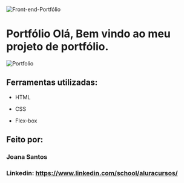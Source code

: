![Front-end-Portfólio](https://github.com/LucasFelician/portfolio/assets/160130090/0737f32b-72ed-4f3a-8cf7-1564f181e33e)

# Portfólio Olá, Bem vindo ao meu projeto de portfólio.

![Portfolio](https://github.com/LucasFelician/portfolio/assets/160130090/8d91a82c-3d61-4559-8914-afc8396291d1)

## Ferramentas utilizadas:

* HTML

* CSS

* Flex-box

## Feito por:

### Joana Santos

### Linkedin: https://www.linkedin.com/school/aluracursos/
